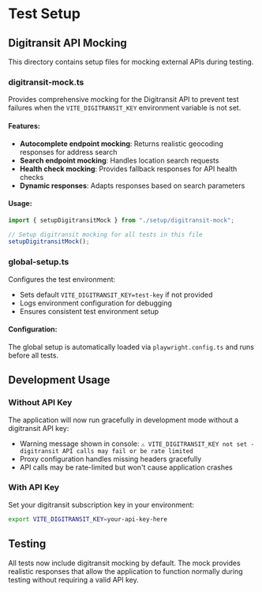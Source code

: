 # Test Setup

## Digitransit API Mocking

This directory contains setup files for mocking external APIs during testing.

### digitransit-mock.ts

Provides comprehensive mocking for the Digitransit API to prevent test failures when the `VITE_DIGITRANSIT_KEY` environment variable is not set.

#### Features:

- **Autocomplete endpoint mocking**: Returns realistic geocoding responses for address search
- **Search endpoint mocking**: Handles location search requests
- **Health check mocking**: Provides fallback responses for API health checks
- **Dynamic responses**: Adapts responses based on search parameters

#### Usage:

```typescript
import { setupDigitransitMock } from "./setup/digitransit-mock";

// Setup digitransit mocking for all tests in this file
setupDigitransitMock();
```

### global-setup.ts

Configures the test environment:

- Sets default `VITE_DIGITRANSIT_KEY=test-key` if not provided
- Logs environment configuration for debugging
- Ensures consistent test environment setup

#### Configuration:

The global setup is automatically loaded via `playwright.config.ts` and runs before all tests.

## Development Usage

### Without API Key

The application will now run gracefully in development mode without a digitransit API key:

- Warning message shown in console: `⚠️ VITE_DIGITRANSIT_KEY not set - digitransit API calls may fail or be rate limited`
- Proxy configuration handles missing headers gracefully
- API calls may be rate-limited but won't cause application crashes

### With API Key

Set your digitransit subscription key in your environment:

```bash
export VITE_DIGITRANSIT_KEY=your-api-key-here
```

## Testing

All tests now include digitransit mocking by default. The mock provides realistic responses that allow the application to function normally during testing without requiring a valid API key.
